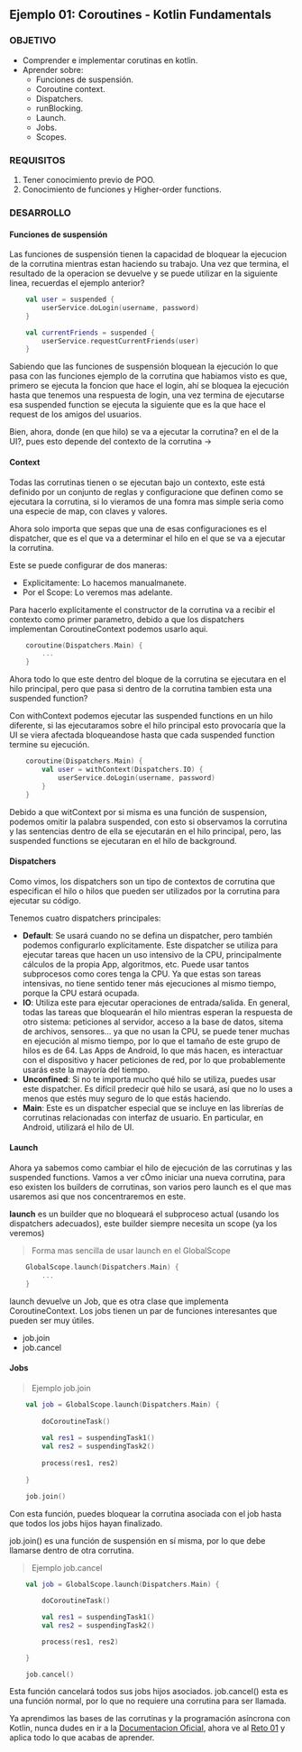 ## Ejemplo 01: Coroutines - Kotlin Fundamentals

### OBJETIVO

- Comprender e implementar corutinas en kotlin.
- Aprender sobre:
	- Funciones de suspensión.
	- Coroutine context.
	- Dispatchers.
	- runBlocking.
	- Launch.
	- Jobs.
	- Scopes.

### REQUISITOS

1. Tener conocimiento previo de POO.
2. Conocimiento de funciones y Higher-order functions.

### DESARROLLO

#### Funciones de suspensión

Las funciones de suspensión tienen la capacidad de bloquear la ejecucion de la corrutina mientras estan haciendo su trabajo. Una vez que termina, el resultado de la operacion se devuelve y se puede utilizar en la siguiente linea, recuerdas el ejemplo anterior?

```kotlin
	val user = suspended {
		userService.doLogin(username, password)
	}

	val currentFriends = suspended {
		userService.requestCurrentFriends(user)
	}
```

Sabiendo que las funciones de suspensión bloquean la ejecución lo que pasa con las funciones ejemplo de la corrutina que habiamos visto es que, primero se ejecuta la foncion que hace el login, ahí se bloquea la ejecución hasta que tenemos una respuesta de login, una vez termina de ejecutarse esa suspended function se ejecuta la siguiente que es la que hace el request de los amigos del usuarios.

Bien, ahora, donde (en que hilo) se va a ejecutar la corrutina? en el de la UI?, pues esto depende del contexto de la corrutina ->

#### Context

Todas las corrutinas tienen o se ejecutan bajo un contexto, este está definido por un conjunto de reglas y configuracione que definen como se ejecutara la corrutina, si lo vieramos de una fomra mas simple seria como una especie de map, con claves y valores.

Ahora solo importa que sepas que una de esas configuraciones es el dispatcher, que es el que va a determinar el hilo en el que se va a ejecutar la corrutina.

Este se puede configurar de dos maneras:

- Explicitamente: Lo hacemos manualmanete.
- Por el Scope: Lo veremos mas adelante.

Para hacerlo explícitamente el constructor de la corrutina va a recibir el contexto como primer parametro, debido a que los dispatchers implementan CoroutineContext podemos usarlo aqui.

```kotlin
	coroutine(Dispatchers.Main) {
		...
	}
```

Ahora todo lo que este dentro del bloque de la corrutina se ejecutara en el hilo principal, pero que pasa si dentro de la corrutina tambien esta una suspended function?

Con withContext podemos ejecutar las suspended functions en un hilo diferente, si las ejecutaramos sobre el hilo principal esto provocaría que la UI se viera afectada bloqueandose hasta que cada suspended function termine su ejecución.

```kotlin
	coroutine(Dispatchers.Main) {
		val user = withContext(Dispatchers.IO) {
			userService.doLogin(username, password)
		}
	}
```

Debido a que witContext por si misma es una función de suspension, podemos omitir la palabra suspended, con esto si observamos la corrutina y las sentencias dentro de ella se ejecutarán en el hilo principal, pero, las suspended functions se ejecutaran en el hilo de background.

#### Dispatchers

Como vimos, los dispatchers son un tipo de contextos de corrutina que especifican el hilo o hilos que pueden ser utilizados por la corrutina para ejecutar su código.

Tenemos cuatro dispatchers principales:

- **Default**: Se usará cuando no se defina un dispatcher, pero también podemos configurarlo explícitamente. Este dispatcher se utiliza para ejecutar tareas que hacen un uso intensivo de la CPU, principalmente cálculos de la propia App, algoritmos, etc. Puede usar tantos subprocesos como cores tenga la CPU. Ya que estas son tareas intensivas, no tiene sentido tener más ejecuciones al mismo tiempo, porque la CPU estará ocupada.
- **IO**: Utiliza este para ejecutar operaciones de entrada/salida. En general, todas las tareas que bloquearán el hilo mientras esperan la respuesta de otro sistema: peticiones al servidor, acceso a la base de datos, sitema de archivos, sensores… ya que no usan la CPU, se puede tener muchas en ejecución al mismo tiempo, por lo que el tamaño de este grupo de hilos es de 64. Las Apps de Android, lo que más hacen, es interactuar con el dispositivo y hacer peticiones de red, por lo que probablemente usarás este la mayoría del tiempo.
- **Unconfined**: Si no te importa mucho qué hilo se utiliza, puedes usar este dispatcher. Es difícil predecir qué hilo se usará, así que no lo uses a menos que estés muy seguro de lo que estás haciendo.
- **Main**: Este es un dispatcher especial que se incluye en las librerías de corrutinas relacionadas con interfaz de usuario. En particular, en Android, utilizará el hilo de UI.

#### Launch

Ahora ya sabemos como cambiar el hilo de ejecución de las corrutinas y las suspended functions. Vamos a ver cÓmo iniciar una nueva corrutina, para eso existen los builders de corrutinas, son varios pero launch es el que mas usaremos asi que nos concentraremos en este.

**launch** es un builder que no bloqueará el subproceso actual (usando los dispatchers adecuados), este builder siempre necesita un scope (ya los veremos)

>Forma mas sencilla de usar launch en el GlobalScope
```kotlin
	GlobalScope.launch(Dispatchers.Main) {
		...
	}
```

launch devuelve un Job, que es otra clase que implementa CoroutineContext. Los jobs tienen un par de funciones interesantes que pueden ser muy útiles.

- job.join
- job.cancel

#### Jobs

>Ejemplo job.join
```kotlin
	val job = GlobalScope.launch(Dispatchers.Main) {
	
		doCoroutineTask()
	
		val res1 = suspendingTask1()
		val res2 = suspendingTask2()
	
		process(res1, res2)
	
	}
	
	job.join()
```

Con esta función, puedes bloquear la corrutina asociada con el job hasta que todos los jobs hijos hayan finalizado.

job.join() es una función de suspensión en sí misma, por lo que debe llamarse dentro de otra corrutina.

>Ejemplo job.cancel
```kotlin
	val job = GlobalScope.launch(Dispatchers.Main) {

		doCoroutineTask()

		val res1 = suspendingTask1()
		val res2 = suspendingTask2()

		process(res1, res2)

	}

	job.cancel()
```

Esta función cancelará todos sus jobs hijos asociados. job.cancel() esta es una función normal, por lo que no requiere una corrutina para ser llamada.

Ya aprendimos las bases de las corrutinas y la programación asíncrona con Kotlin, nunca dudes en ir a la [Documentacion Oficial](https://kotlinlang.org/docs/reference/coroutines/coroutines-guide.html), ahora ve al [Reto 01](/../../tree/master/Sesion-08/Reto-01/) y aplica todo lo que acabas de aprender.
